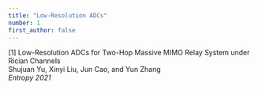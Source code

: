 ```yaml
---
title: "Low-Resolution ADCs"
number: 1
first_author: false
---
```


<div class="paper-title">[1] Low-Resolution ADCs for Two-Hop Massive MIMO Relay System under Rician Channels</div>
<div class="paper-authors">Shujuan Yu, Xinyi Liu, Jun Cao, and Yun Zhang</div>
<div class="paper-venue"><i>Entropy 2021</i></div>
<div class="paper-image" style="text-align: center;">
</div> 